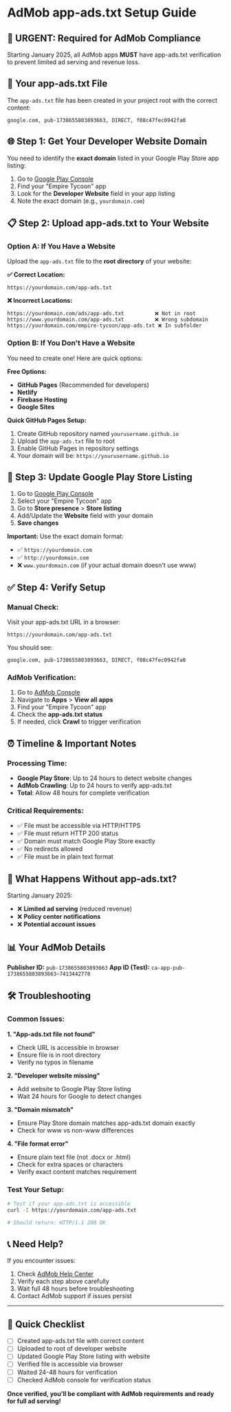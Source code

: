 # AdMob app-ads.txt Setup Guide

## 🚨 **URGENT: Required for AdMob Compliance**

Starting January 2025, all AdMob apps **MUST** have app-ads.txt verification to prevent limited ad serving and revenue loss.

## 📄 **Your app-ads.txt File**

The `app-ads.txt` file has been created in your project root with the correct content:

```
google.com, pub-1738655803893663, DIRECT, f08c47fec0942fa0
```

## 🌐 **Step 1: Get Your Developer Website Domain**

You need to identify the **exact domain** listed in your Google Play Store app listing:

1. Go to [Google Play Console](https://play.google.com/console)
2. Find your "Empire Tycoon" app
3. Look for the **Developer Website** field in your app listing
4. Note the exact domain (e.g., `yourdomain.com`)

## 📋 **Step 2: Upload app-ads.txt to Your Website**

### Option A: If You Have a Website
Upload the `app-ads.txt` file to the **root directory** of your website:

**✅ Correct Location:**
```
https://yourdomain.com/app-ads.txt
```

**❌ Incorrect Locations:**
```
https://yourdomain.com/ads/app-ads.txt          ❌ Not in root
https://www.yourdomain.com/app-ads.txt          ❌ Wrong subdomain
https://yourdomain.com/empire-tycoon/app-ads.txt ❌ In subfolder
```

### Option B: If You Don't Have a Website

You need to create one! Here are quick options:

**Free Options:**
- **GitHub Pages** (Recommended for developers)
- **Netlify** 
- **Firebase Hosting**
- **Google Sites**

**Quick GitHub Pages Setup:**
1. Create GitHub repository named `yourusername.github.io`
2. Upload the `app-ads.txt` file to root
3. Enable GitHub Pages in repository settings
4. Your domain will be: `https://yourusername.github.io`

## 🔗 **Step 3: Update Google Play Store Listing**

1. Go to [Google Play Console](https://play.google.com/console)
2. Select your "Empire Tycoon" app
3. Go to **Store presence** > **Store listing**
4. Add/Update the **Website** field with your domain
5. **Save changes**

**Important:** Use the exact domain format:
- ✅ `https://yourdomain.com` 
- ✅ `http://yourdomain.com`
- ❌ `www.yourdomain.com` (if your actual domain doesn't use www)

## ✅ **Step 4: Verify Setup**

### Manual Check:
Visit your app-ads.txt URL in a browser:
```
https://yourdomain.com/app-ads.txt
```

You should see:
```
google.com, pub-1738655803893663, DIRECT, f08c47fec0942fa0
```

### AdMob Verification:
1. Go to [AdMob Console](https://admob.google.com)
2. Navigate to **Apps** > **View all apps**
3. Find your "Empire Tycoon" app
4. Check the **app-ads.txt status**
5. If needed, click **Crawl** to trigger verification

## ⏰ **Timeline & Important Notes**

### Processing Time:
- **Google Play Store**: Up to 24 hours to detect website changes
- **AdMob Crawling**: Up to 24 hours to verify app-ads.txt
- **Total**: Allow 48 hours for complete verification

### Critical Requirements:
- ✅ File must be accessible via HTTP/HTTPS
- ✅ File must return HTTP 200 status
- ✅ Domain must match Google Play Store exactly
- ✅ No redirects allowed
- ✅ File must be in plain text format

## 🚨 **What Happens Without app-ads.txt?**

Starting January 2025:
- ❌ **Limited ad serving** (reduced revenue)
- ❌ **Policy center notifications**
- ❌ **Potential account issues**

## 📊 **Your AdMob Details**

**Publisher ID:** `pub-1738655803893663`
**App ID (Test):** `ca-app-pub-1738655803893663~7413442778`

## 🛠 **Troubleshooting**

### Common Issues:

**1. "App-ads.txt file not found"**
- Check URL is accessible in browser
- Ensure file is in root directory
- Verify no typos in filename

**2. "Developer website missing"**
- Add website to Google Play Store listing
- Wait 24 hours for Google to detect changes

**3. "Domain mismatch"**
- Ensure Play Store domain matches app-ads.txt domain exactly
- Check for www vs non-www differences

**4. "File format error"**
- Ensure plain text file (not .docx or .html)
- Check for extra spaces or characters
- Verify exact content matches requirement

### Test Your Setup:
```bash
# Test if your app-ads.txt is accessible
curl -I https://yourdomain.com/app-ads.txt

# Should return: HTTP/1.1 200 OK
```

## 📞 **Need Help?**

If you encounter issues:
1. Check [AdMob Help Center](https://support.google.com/admob)
2. Verify each step above carefully
3. Wait full 48 hours before troubleshooting
4. Contact AdMob support if issues persist

---

## 🎯 **Quick Checklist**

- [ ] Created app-ads.txt file with correct content
- [ ] Uploaded to root of developer website  
- [ ] Updated Google Play Store listing with website
- [ ] Verified file is accessible via browser
- [ ] Waited 24-48 hours for verification
- [ ] Checked AdMob console for verification status

**Once verified, you'll be compliant with AdMob requirements and ready for full ad serving!** 